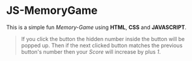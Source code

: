# JS-MemoryGame

This is a simple fun *Memory-Game* using **HTML**, **CSS** and **JAVASCRIPT**.
> If you click the button the hidden number inside the button will be popped up.
> Then if the next clicked button matches the previous button's number then your *Score* will increase by plus *1*.
